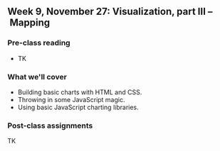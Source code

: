 ## Week 9, November 27: Visualization, part III – Mapping

### Pre-class reading

- TK

### What we'll cover

- Building basic charts with HTML and CSS.
- Throwing in some JavaScript magic.
- Using basic JavaScript charting libraries.

### Post-class assignments

TK

